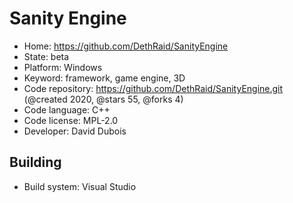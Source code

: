 # Sanity Engine

- Home: https://github.com/DethRaid/SanityEngine
- State: beta
- Platform: Windows
- Keyword: framework, game engine, 3D
- Code repository: https://github.com/DethRaid/SanityEngine.git (@created 2020, @stars 55, @forks 4)
- Code language: C++
- Code license: MPL-2.0
- Developer: David Dubois

## Building

- Build system: Visual Studio
